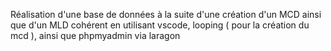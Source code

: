 Réalisation d'une base de données à la suite d'une création d'un
MCD ainsi que d'un MLD cohérent en utilisant vscode, looping ( pour la création du mcd ), ainsi que phpmyadmin via laragon
